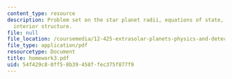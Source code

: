 ```yaml
---
content_type: resource
description: Problem set on the star planet radii, equations of state, and planetary
  interior structure.
file: null
file_location: /coursemedia/12-425-extrasolar-planets-physics-and-detection-techniques-fall-2007/54f429c80ff58b39458ffec375f877f9_homework3.pdf
file_type: application/pdf
resourcetype: Document
title: homework3.pdf
uid: 54f429c8-0ff5-8b39-458f-fec375f877f9
---
```

